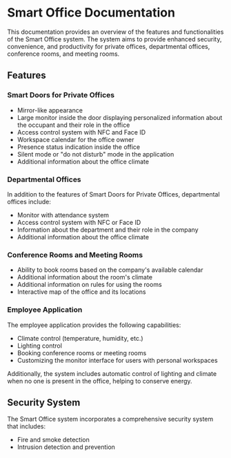 # Smart Office Documentation

This documentation provides an overview of the features and functionalities of the Smart Office system. The system aims to provide enhanced security, convenience, and productivity for private offices, departmental offices, conference rooms, and meeting rooms.


## Features

### Smart Doors for Private Offices

- Mirror-like appearance
- Large monitor inside the door displaying personalized information about the occupant and their role in the office
- Access control system with NFC and Face ID
- Workspace calendar for the office owner
- Presence status indication inside the office
- Silent mode or "do not disturb" mode in the application
- Additional information about the office climate

### Departmental Offices

In addition to the features of Smart Doors for Private Offices, departmental offices include:

- Monitor with attendance system
- Access control system with NFC or Face ID
- Information about the department and their role in the company
- Additional information about the office climate

### Conference Rooms and Meeting Rooms

- Ability to book rooms based on the company's available calendar
- Additional information about the room's climate
- Additional information on rules for using the rooms
- Interactive map of the office and its locations

### Employee Application

The employee application provides the following capabilities:

- Climate control (temperature, humidity, etc.)
- Lighting control
- Booking conference rooms or meeting rooms
- Customizing the monitor interface for users with personal workspaces

Additionally, the system includes automatic control of lighting and climate when no one is present in the office, helping to conserve energy.

## Security System

The Smart Office system incorporates a comprehensive security system that includes:

- Fire and smoke detection
- Intrusion detection and prevention
